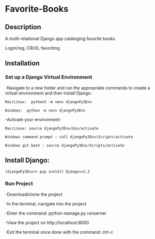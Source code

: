 # Favorite-Books

## Description

A multi-relational Django app cataloging favorite books

Login/reg, CRUD, favoriting


## Installation

### Set up a Django Virtual Environment

-Navigate to a new folder and run the appropriate commands to create a virtual environment and then install Django:

    Mac/Linux:  python3 -m venv djangoPy3Env 

    Windows:  python -m venv djangoPy3Env


-Activate your environment:


    Mac/Linux: source djangoPy3Env/bin/activate                         

    Windows command prompt : call djangoPy3Env\Scripts\activate       

    Windows git bash : source djangoPy3Env/Scripts/activate         


## Install Django:

    (djangoPy3Env)> pip install Django==2.2

### Run Project
-Download/clone the project

-In the terminal, navigate into the project

-Enter the command: python manage.py runserver

-View the project on http://localhost:8000

-Exit the terminal once done with the command: ctrl-c
